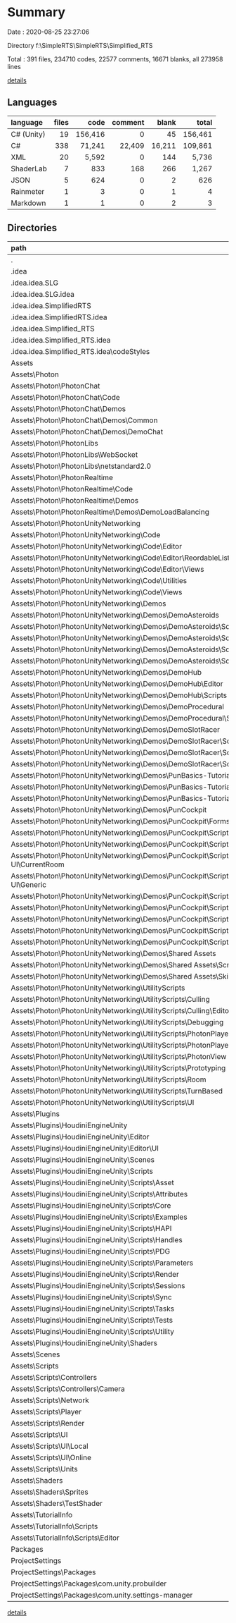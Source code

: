 # Summary

Date : 2020-08-25 23:27:06

Directory f:\SimpleRTS\SimpleRTS\Simplified_RTS

Total : 391 files,  234710 codes, 22577 comments, 16671 blanks, all 273958 lines

[details](details.md)

## Languages
| language | files | code | comment | blank | total |
| :--- | ---: | ---: | ---: | ---: | ---: |
| C# (Unity) | 19 | 156,416 | 0 | 45 | 156,461 |
| C# | 338 | 71,241 | 22,409 | 16,211 | 109,861 |
| XML | 20 | 5,592 | 0 | 144 | 5,736 |
| ShaderLab | 7 | 833 | 168 | 266 | 1,267 |
| JSON | 5 | 624 | 0 | 2 | 626 |
| Rainmeter | 1 | 3 | 0 | 1 | 4 |
| Markdown | 1 | 1 | 0 | 2 | 3 |

## Directories
| path | files | code | comment | blank | total |
| :--- | ---: | ---: | ---: | ---: | ---: |
| . | 391 | 234,710 | 22,577 | 16,671 | 273,958 |
| .idea | 17 | 300 | 0 | 0 | 300 |
| .idea\.idea.SLG | 7 | 190 | 0 | 0 | 190 |
| .idea\.idea.SLG\.idea | 6 | 183 | 0 | 0 | 183 |
| .idea\.idea.SimplifiedRTS | 4 | 48 | 0 | 0 | 48 |
| .idea\.idea.SimplifiedRTS\.idea | 3 | 41 | 0 | 0 | 41 |
| .idea\.idea.Simplified_RTS | 6 | 62 | 0 | 0 | 62 |
| .idea\.idea.Simplified_RTS\.idea | 5 | 55 | 0 | 0 | 55 |
| .idea\.idea.Simplified_RTS\.idea\codeStyles | 1 | 5 | 0 | 0 | 5 |
| Assets | 368 | 233,829 | 22,577 | 16,666 | 273,072 |
| Assets\Photon | 230 | 163,587 | 11,959 | 7,001 | 182,547 |
| Assets\Photon\PhotonChat | 25 | 8,775 | 953 | 514 | 10,242 |
| Assets\Photon\PhotonChat\Code | 13 | 1,792 | 797 | 320 | 2,909 |
| Assets\Photon\PhotonChat\Demos | 12 | 6,983 | 156 | 194 | 7,333 |
| Assets\Photon\PhotonChat\Demos\Common | 4 | 108 | 70 | 36 | 214 |
| Assets\Photon\PhotonChat\Demos\DemoChat | 8 | 6,875 | 86 | 158 | 7,119 |
| Assets\Photon\PhotonLibs | 5 | 5,670 | 35 | 224 | 5,929 |
| Assets\Photon\PhotonLibs\WebSocket | 2 | 345 | 35 | 80 | 460 |
| Assets\Photon\PhotonLibs\netstandard2.0 | 2 | 2,686 | 0 | 72 | 2,758 |
| Assets\Photon\PhotonRealtime | 17 | 4,687 | 5,130 | 1,137 | 10,954 |
| Assets\Photon\PhotonRealtime\Code | 15 | 3,866 | 5,127 | 1,108 | 10,101 |
| Assets\Photon\PhotonRealtime\Demos | 2 | 821 | 3 | 29 | 853 |
| Assets\Photon\PhotonRealtime\Demos\DemoLoadBalancing | 2 | 821 | 3 | 29 | 853 |
| Assets\Photon\PhotonUnityNetworking | 183 | 144,455 | 5,841 | 5,126 | 155,422 |
| Assets\Photon\PhotonUnityNetworking\Code | 31 | 9,187 | 3,100 | 2,280 | 14,567 |
| Assets\Photon\PhotonUnityNetworking\Code\Editor | 16 | 2,988 | 409 | 762 | 4,159 |
| Assets\Photon\PhotonUnityNetworking\Code\Editor\ReordableList | 1 | 134 | 71 | 32 | 237 |
| Assets\Photon\PhotonUnityNetworking\Code\Editor\Views | 6 | 641 | 84 | 176 | 901 |
| Assets\Photon\PhotonUnityNetworking\Code\Utilities | 1 | 221 | 84 | 81 | 386 |
| Assets\Photon\PhotonUnityNetworking\Code\Views | 5 | 1,054 | 165 | 264 | 1,483 |
| Assets\Photon\PhotonUnityNetworking\Demos | 119 | 132,028 | 1,638 | 2,011 | 135,677 |
| Assets\Photon\PhotonUnityNetworking\Demos\DemoAsteroids | 12 | 10,022 | 67 | 263 | 10,352 |
| Assets\Photon\PhotonUnityNetworking\Demos\DemoAsteroids\Scenes | 2 | 9,098 | 0 | 2 | 9,100 |
| Assets\Photon\PhotonUnityNetworking\Demos\DemoAsteroids\Scripts | 10 | 924 | 67 | 261 | 1,252 |
| Assets\Photon\PhotonUnityNetworking\Demos\DemoAsteroids\Scripts\Game | 5 | 495 | 55 | 152 | 702 |
| Assets\Photon\PhotonUnityNetworking\Demos\DemoAsteroids\Scripts\Lobby | 4 | 400 | 12 | 103 | 515 |
| Assets\Photon\PhotonUnityNetworking\Demos\DemoHub | 4 | 10,616 | 42 | 94 | 10,752 |
| Assets\Photon\PhotonUnityNetworking\Demos\DemoHub\Editor | 1 | 109 | 18 | 26 | 153 |
| Assets\Photon\PhotonUnityNetworking\Demos\DemoHub\Scripts | 2 | 316 | 24 | 64 | 404 |
| Assets\Photon\PhotonUnityNetworking\Demos\DemoProcedural | 7 | 5,287 | 198 | 181 | 5,666 |
| Assets\Photon\PhotonUnityNetworking\Demos\DemoProcedural\Scripts | 6 | 848 | 198 | 180 | 1,226 |
| Assets\Photon\PhotonUnityNetworking\Demos\DemoSlotRacer | 14 | 19,798 | 220 | 182 | 20,200 |
| Assets\Photon\PhotonUnityNetworking\Demos\DemoSlotRacer\Scripts | 13 | 831 | 220 | 181 | 1,232 |
| Assets\Photon\PhotonUnityNetworking\Demos\DemoSlotRacer\Scripts\BezierCurve | 10 | 632 | 116 | 118 | 866 |
| Assets\Photon\PhotonUnityNetworking\Demos\DemoSlotRacer\Scripts\BezierCurve\Editor | 3 | 214 | 30 | 30 | 274 |
| Assets\Photon\PhotonUnityNetworking\Demos\PunBasics-Tutorial | 13 | 10,028 | 321 | 271 | 10,620 |
| Assets\Photon\PhotonUnityNetworking\Demos\PunBasics-Tutorial\Scenes | 5 | 9,392 | 0 | 5 | 9,397 |
| Assets\Photon\PhotonUnityNetworking\Demos\PunBasics-Tutorial\Scripts | 8 | 636 | 321 | 266 | 1,223 |
| Assets\Photon\PhotonUnityNetworking\Demos\PunCockpit | 64 | 75,887 | 666 | 946 | 77,499 |
| Assets\Photon\PhotonUnityNetworking\Demos\PunCockpit\Forms | 5 | 174 | 50 | 52 | 276 |
| Assets\Photon\PhotonUnityNetworking\Demos\PunCockpit\Scripts | 57 | 2,303 | 578 | 664 | 3,545 |
| Assets\Photon\PhotonUnityNetworking\Demos\PunCockpit\Scripts\Autonomous UI | 16 | 609 | 163 | 155 | 927 |
| Assets\Photon\PhotonUnityNetworking\Demos\PunCockpit\Scripts\Autonomous UI\CurrentRoom | 2 | 86 | 20 | 25 | 131 |
| Assets\Photon\PhotonUnityNetworking\Demos\PunCockpit\Scripts\Autonomous UI\Generic | 4 | 154 | 36 | 41 | 231 |
| Assets\Photon\PhotonUnityNetworking\Demos\PunCockpit\Scripts\Controllers | 1 | 157 | 14 | 62 | 233 |
| Assets\Photon\PhotonUnityNetworking\Demos\PunCockpit\Scripts\Lists | 9 | 682 | 114 | 242 | 1,038 |
| Assets\Photon\PhotonUnityNetworking\Demos\PunCockpit\Scripts\PropertyFields | 1 | 49 | 11 | 11 | 71 |
| Assets\Photon\PhotonUnityNetworking\Demos\PunCockpit\Scripts\ReadOnlyProperties | 27 | 718 | 243 | 147 | 1,108 |
| Assets\Photon\PhotonUnityNetworking\Demos\PunCockpit\Scripts\ThirdParty | 1 | 55 | 17 | 30 | 102 |
| Assets\Photon\PhotonUnityNetworking\Demos\Shared Assets | 4 | 306 | 105 | 66 | 477 |
| Assets\Photon\PhotonUnityNetworking\Demos\Shared Assets\Scripts | 3 | 289 | 105 | 65 | 459 |
| Assets\Photon\PhotonUnityNetworking\Demos\Shared Assets\Skin | 1 | 17 | 0 | 1 | 18 |
| Assets\Photon\PhotonUnityNetworking\UtilityScripts | 32 | 3,226 | 1,103 | 835 | 5,164 |
| Assets\Photon\PhotonUnityNetworking\UtilityScripts\Culling | 3 | 597 | 211 | 169 | 977 |
| Assets\Photon\PhotonUnityNetworking\UtilityScripts\Culling\Editor | 1 | 183 | 25 | 57 | 265 |
| Assets\Photon\PhotonUnityNetworking\UtilityScripts\Debugging | 4 | 409 | 77 | 85 | 571 |
| Assets\Photon\PhotonUnityNetworking\UtilityScripts\PhotonPlayer | 7 | 1,040 | 271 | 180 | 1,491 |
| Assets\Photon\PhotonUnityNetworking\UtilityScripts\PhotonPlayer\Editor | 3 | 303 | 40 | 35 | 378 |
| Assets\Photon\PhotonUnityNetworking\UtilityScripts\PhotonView | 1 | 50 | 15 | 7 | 72 |
| Assets\Photon\PhotonUnityNetworking\UtilityScripts\Prototyping | 8 | 565 | 223 | 184 | 972 |
| Assets\Photon\PhotonUnityNetworking\UtilityScripts\Room | 1 | 101 | 33 | 42 | 176 |
| Assets\Photon\PhotonUnityNetworking\UtilityScripts\TurnBased | 1 | 206 | 146 | 78 | 430 |
| Assets\Photon\PhotonUnityNetworking\UtilityScripts\UI | 7 | 258 | 127 | 90 | 475 |
| Assets\Plugins | 106 | 45,801 | 10,420 | 8,998 | 65,219 |
| Assets\Plugins\HoudiniEngineUnity | 106 | 45,801 | 10,420 | 8,998 | 65,219 |
| Assets\Plugins\HoudiniEngineUnity\Editor | 20 | 8,326 | 1,356 | 1,886 | 11,568 |
| Assets\Plugins\HoudiniEngineUnity\Editor\UI | 17 | 7,943 | 1,236 | 1,813 | 10,992 |
| Assets\Plugins\HoudiniEngineUnity\Scenes | 1 | 2,343 | 0 | 1 | 2,344 |
| Assets\Plugins\HoudiniEngineUnity\Scripts | 82 | 35,025 | 8,988 | 7,086 | 51,099 |
| Assets\Plugins\HoudiniEngineUnity\Scripts\Asset | 13 | 7,571 | 1,989 | 1,629 | 11,189 |
| Assets\Plugins\HoudiniEngineUnity\Scripts\Attributes | 4 | 964 | 176 | 188 | 1,328 |
| Assets\Plugins\HoudiniEngineUnity\Scripts\Core | 8 | 3,773 | 1,008 | 642 | 5,423 |
| Assets\Plugins\HoudiniEngineUnity\Scripts\Examples | 5 | 518 | 337 | 145 | 1,000 |
| Assets\Plugins\HoudiniEngineUnity\Scripts\HAPI | 3 | 2,660 | 279 | 550 | 3,489 |
| Assets\Plugins\HoudiniEngineUnity\Scripts\Handles | 2 | 372 | 65 | 96 | 533 |
| Assets\Plugins\HoudiniEngineUnity\Scripts\PDG | 3 | 1,338 | 342 | 278 | 1,958 |
| Assets\Plugins\HoudiniEngineUnity\Scripts\Parameters | 4 | 1,375 | 318 | 260 | 1,953 |
| Assets\Plugins\HoudiniEngineUnity\Scripts\Render | 3 | 623 | 179 | 135 | 937 |
| Assets\Plugins\HoudiniEngineUnity\Scripts\Sessions | 6 | 3,548 | 1,494 | 704 | 5,746 |
| Assets\Plugins\HoudiniEngineUnity\Scripts\Sync | 3 | 995 | 169 | 262 | 1,426 |
| Assets\Plugins\HoudiniEngineUnity\Scripts\Tasks | 6 | 1,517 | 391 | 351 | 2,259 |
| Assets\Plugins\HoudiniEngineUnity\Scripts\Tests | 1 | 18 | 28 | 6 | 52 |
| Assets\Plugins\HoudiniEngineUnity\Scripts\Utility | 20 | 9,707 | 2,178 | 1,814 | 13,699 |
| Assets\Plugins\HoudiniEngineUnity\Shaders | 3 | 107 | 76 | 25 | 208 |
| Assets\Scenes | 5 | 22,182 | 0 | 5 | 22,187 |
| Assets\Scripts | 22 | 1,412 | 105 | 387 | 1,904 |
| Assets\Scripts\Controllers | 1 | 26 | 0 | 4 | 30 |
| Assets\Scripts\Controllers\Camera | 1 | 26 | 0 | 4 | 30 |
| Assets\Scripts\Network | 1 | 143 | 12 | 38 | 193 |
| Assets\Scripts\Player | 4 | 409 | 40 | 123 | 572 |
| Assets\Scripts\Render | 1 | 29 | 1 | 5 | 35 |
| Assets\Scripts\UI | 9 | 301 | 7 | 73 | 381 |
| Assets\Scripts\UI\Local | 3 | 141 | 4 | 32 | 177 |
| Assets\Scripts\UI\Online | 3 | 93 | 3 | 22 | 118 |
| Assets\Scripts\Units | 6 | 504 | 45 | 144 | 693 |
| Assets\Shaders | 3 | 709 | 92 | 240 | 1,041 |
| Assets\Shaders\Sprites | 2 | 371 | 48 | 136 | 555 |
| Assets\Shaders\TestShader | 1 | 338 | 44 | 104 | 486 |
| Assets\TutorialInfo | 2 | 138 | 1 | 35 | 174 |
| Assets\TutorialInfo\Scripts | 2 | 138 | 1 | 35 | 174 |
| Assets\TutorialInfo\Scripts\Editor | 1 | 126 | 1 | 32 | 159 |
| Packages | 2 | 437 | 0 | 2 | 439 |
| ProjectSettings | 2 | 140 | 0 | 0 | 140 |
| ProjectSettings\Packages | 2 | 140 | 0 | 0 | 140 |
| ProjectSettings\Packages\com.unity.probuilder | 1 | 133 | 0 | 0 | 133 |
| ProjectSettings\Packages\com.unity.settings-manager | 1 | 7 | 0 | 0 | 7 |

[details](details.md)